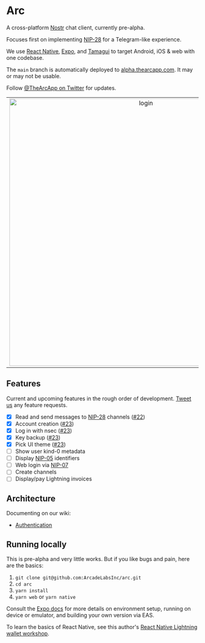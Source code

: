# Arc

A cross-platform [Nostr](https://github.com/nostr-protocol/nostr) chat client, currently pre-alpha.

Focuses first on implementing [NIP-28](https://github.com/nostr-protocol/nips/blob/master/28.md) for a Telegram-like experience.

We use [React Native](https://reactnative.dev/), [Expo](https://expo.dev/), and [Tamagui](https://tamagui.dev/) to target Android, iOS & web with one codebase.

The `main` branch is automatically deployed to [alpha.thearcapp.com](https://alpha.thearcapp.com). It may or may not be usable.

Follow [@TheArcApp on Twitter](https://twitter.com/TheArcApp) for updates.

|                                                                                                                                           |                                                                                                                                             |                                                                                                                                         |
| :---------------------------------------------------------------------------------------------------------------------------------------: | :-----------------------------------------------------------------------------------------------------------------------------------------: | :-------------------------------------------------------------------------------------------------------------------------------------: |
| <img width="700" alt="login" src="https://user-images.githubusercontent.com/14167547/210706813-2eccfe72-3d7f-4965-9516-d0f3436d8672.png"> | <img width="700" alt="nostrcn" src="https://user-images.githubusercontent.com/14167547/210685699-f9358d4b-1218-4041-8500-41b541dbb911.png"> | <img width="700" alt="web" src="https://user-images.githubusercontent.com/14167547/210707165-4a7af9e0-4e85-46fb-9f9c-6c8279b27817.png"> |

## Features

Current and upcoming features in the rough order of development. [Tweet us](https://twitter.com/TheArcApp) any feature requests.

- [x] Read and send messages to [NIP-28](https://github.com/nostr-protocol/nips/blob/master/28.md) channels ([#22](https://github.com/ArcadeLabsInc/arc/pull/22))
- [x] Account creation ([#23](https://github.com/ArcadeLabsInc/arc/pull/23))
- [x] Log in with nsec ([#23](https://github.com/ArcadeLabsInc/arc/pull/23))
- [x] Key backup ([#23](https://github.com/ArcadeLabsInc/arc/pull/23))
- [x] Pick UI theme ([#23](https://github.com/ArcadeLabsInc/arc/pull/23))
- [ ] Show user kind-0 metadata
- [ ] Display [NIP-05](https://github.com/nostr-protocol/nips/blob/master/05.md) identifiers
- [ ] Web login via [NIP-07](https://github.com/nostr-protocol/nips/blob/master/07.md)
- [ ] Create channels
- [ ] Display/pay Lightning invoices

## Architecture

Documenting on our wiki:

- [Authentication](https://github.com/ArcadeLabsInc/arc/wiki/Authentication)

## Running locally

This is pre-alpha and very little works. But if you like bugs and pain, here are the basics:

1. `git clone git@github.com:ArcadeLabsInc/arc.git`
2. `cd arc`
3. `yarn install`
4. `yarn web` or `yarn native`

Consult the [Expo docs](https://docs.expo.dev/) for more details on environment setup, running on device or emulator, and building your own version via EAS.

To learn the basics of React Native, see this author's [React Native Lightning wallet workshop](https://arcadelabs.co/articles/intro-to-react-native).
